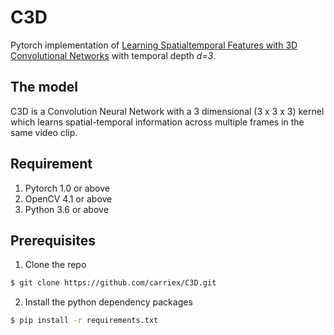 # C3D
Pytorch implementation of [Learning Spatialtemporal Features with 3D Convolutional Networks](https://arxiv.org/pdf/1412.0767.pdf) with temporal depth *d=3*. 

## The model 
C3D is a Convolution Neural Network with a 3 dimensional (3 x 3 x 3) kernel which learns spatial-temporal information across multiple frames in the same video clip. 

## Requirement 
1. Pytorch 1.0 or above 
2. OpenCV 4.1 or above
3. Python 3.6 or above 

## Prerequisites 

1. Clone the repo 

```bash
$ git clone https://github.com/carriex/C3D.git
```

2. Install the python dependency packages 
```bash
$ pip install -r requirements.txt 
```




